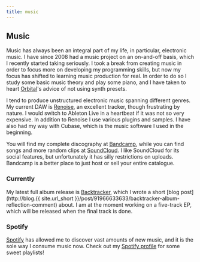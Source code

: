 ```yaml
---
title: music
---
```


## Music

Music has always been an integral part of my life, in particular, electronic
music. I have since 2008 had a music project on an on-and-off basis, which I
recently started taking seriously. I took a break from creating music in order
to focus more on developing my programming skills, but now my focus has shifted
to learning music production for real. In order to do so I study some basic
music theory and play some piano, and I have taken to heart
[Orbital](http://orbitalofficial.com/)'s advice of not using synth presets.

I tend to produce unstructured electronic music spanning different genres. My
current DAW is [Renoise](http://www.renoise.com/), an excellent tracker, though
frustrating by nature. I would switch to Ableton Live in a heartbeat if it
was not so very expensive. In addition to Renoise I use various plugins and
samples. I have also had my way with Cubase, which is the music software I used
in the beginning.

You will find my complete discography at
[Bandcamp](https://hlilje.bandcamp.com/), while you can find songs and more
random clips at [SoundCloud](https://soundcloud.com/hlilje). I like SoundCloud
for its social features, but unfortunately it has silly restrictions on
uploads. Bandcamp is a better place to just host or sell your entire catalogue.

### Currently

My latest full album release is
[Backtracker](https://hlilje.bandcamp.com/album/backtracker),
which I wrote a short
[blog post](http://blog.{{ site.url_short }}/post/91966633633/backtracker-album-reflection-comment)
about. I am at the moment working on a five-track EP, which will be released
when the final track is done.

### Spotify

[Spotify](https://www.spotify.com/) has allowed me to discover vast amounts of
new music, and it is the sole way I consume music now. Check out my
[Spotify profile](https://open.spotify.com/user/vaexelverkan)
for some sweet playlists!
